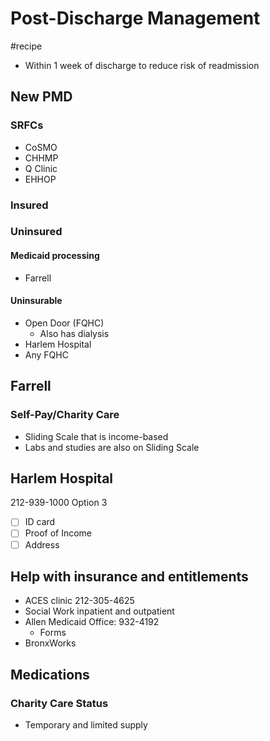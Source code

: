 # Post-Discharge Management
#recipe

* Within 1 week of discharge to reduce risk of readmission

## New PMD
### SRFCs
* CoSMO
* CHHMP
* Q Clinic
* EHHOP

### Insured

### Uninsured

#### Medicaid processing
* Farrell

#### Uninsurable
* Open Door (FQHC)
	* Also has dialysis
* Harlem Hospital
* Any FQHC

## Farrell
### Self-Pay/Charity Care
* Sliding Scale that is income-based
* Labs and studies are also on Sliding Scale

## Harlem Hospital
212-939-1000 Option 3

- [ ] ID card
- [ ] Proof of Income
- [ ] Address

## Help with insurance and entitlements
* ACES clinic 212-305-4625
* Social Work inpatient and outpatient
* Allen Medicaid Office: 932-4192
	* Forms
* BronxWorks

## Medications
### Charity Care Status
* Temporary and limited supply
